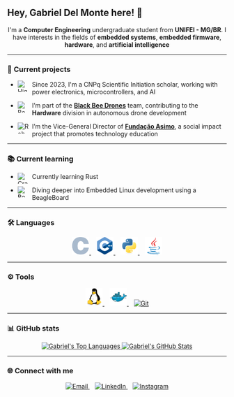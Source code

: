 ## Hey, Gabriel Del Monte here! 🌱 

<p align="center">
  I'm a <strong>Computer Engineering</strong> undergraduate student from <strong>UNIFEI - MG/BR</strong>. I have interests in the fields of <strong>embedded systems</strong>, <strong>embedded firmware</strong>, <strong>hardware</strong>, and <strong>artificial intelligence</strong>
</p>

---

### 🚀 **Current projects**

- <img align="left" width="25" height="25" style="margin-right:8px" src="https://images.emojiterra.com/google/noto-emoji/animated-emoji/26a1.gif" alt="High voltage"> Since 2023, I'm a CNPq Scientific Initiation scholar, working with power electronics, microcontrollers, and AI

- <img align="left" width="25" height="25" style="margin-right:8px" src="https://images.emojiterra.com/google/noto-emoji/unicode-15/animated/1f41d.gif" alt="Bee"> I’m part of the [**Black Bee Drones**](https://www.instagram.com/blackbeedrones/) team, contributing to the **Hardware** division in autonomous drone development

- <img align="left" width="25" height="25" style="margin-right:8px"  src="https://images.emojiterra.com/google/noto-emoji/animated-emoji/1f916.gif" alt="Robot"> I’m the Vice-General Director of [**Fundação Asimo**](https://www.instagram.com/fundacaoasimo/), a social impact project that promotes technology education

---

### 📚 **Current learning**

 - <img align="left" width="25" height="25" style="margin-right:8px"  src="https://images.emojiterra.com/google/noto-emoji/animated-emoji/1f980.gif" alt="Crab"> Currently learning Rust

 - <img align="left" width="25" height="25" style="margin-right:8px"  src="https://images.emojiterra.com/google/noto-emoji/animated-emoji/1f415.gif" alt="Beagle"> Diving deeper into Embedded Linux development using a BeagleBoard

---

### 🛠️ **Languages**

<p align="center">
  <a href="https://www.cprogramming.com/" target="_blank" rel="noreferrer">
    <img src="https://raw.githubusercontent.com/devicons/devicon/master/icons/c/c-original.svg" alt="C" width="40" height="40"/>
  </a>
  &nbsp;&nbsp;
  <a href="https://www.w3schools.com/cpp/" target="_blank" rel="noreferrer">
    <img src="https://raw.githubusercontent.com/devicons/devicon/master/icons/cplusplus/cplusplus-original.svg" alt="C++" width="40" height="40"/>
  </a>
  &nbsp;&nbsp;
  <a href="https://www.python.org" target="_blank" rel="noreferrer">
    <img src="https://raw.githubusercontent.com/devicons/devicon/master/icons/python/python-original.svg" alt="Python" width="40" height="40"/>
  </a>
  &nbsp;&nbsp;
  <a href="https://www.java.com" target="_blank" rel="noreferrer">
    <img src="https://raw.githubusercontent.com/devicons/devicon/master/icons/java/java-original.svg" alt="Java" width="40" height="40"/>
  </a>
</p>

---

### ⚙️ **Tools**

<p align="center">
  <a href="https://www.linux.org/" target="_blank" rel="noreferrer">
    <img src="https://raw.githubusercontent.com/devicons/devicon/master/icons/linux/linux-original.svg" alt="Linux" width="40" height="40"/>
  </a>
  &nbsp;&nbsp;
  <a href="https://www.docker.com/" target="_blank" rel="noreferrer">
    <img src="https://raw.githubusercontent.com/devicons/devicon/master/icons/docker/docker-original.svg" alt="Docker" width="40" height="40"/>
  </a>
  &nbsp;&nbsp;
  <a href="https://git-scm.com/" target="_blank" rel="noreferrer">
    <img src="https://www.vectorlogo.zone/logos/git-scm/git-scm-icon.svg" alt="Git" width="40" height="40"/>
  </a>
</p>

---

### 📊 **GitHub stats**

<div align="center">
  <a href="https://github.com/gabrieldelmonte">
    <img height="180" src="https://github-readme-stats.vercel.app/api/top-langs/?username=gabrieldelmonte&theme=tokyonight&layout=compact&hide=css,cmake&hide_progress=true" alt="Gabriel's Top Languages" />
  </a>
  <a href="https://github.com/gabrieldelmonte">
    <img height="180" src="https://github-readme-stats.vercel.app/api?username=gabrieldelmonte&show_icons=true&theme=tokyonight&layout=compact&card_width=320&rank_icon=github&count_private=true" alt="Gabriel's GitHub Stats" />
  </a>
</div>

---

### 🌐 **Connect with me**

<p align="center">
  <a href="mailto:gabrieldmsn@hotmail.com" target="blank">
    <img src="https://cdn-icons-png.flaticon.com/512/732/732200.png" alt="Email" height="30" width="30"/>
  </a>
  &nbsp;&nbsp;
  <a href="https://linkedin.com/in/gabriel-del-monte" target="blank">
    <img src="https://raw.githubusercontent.com/rahuldkjain/github-profile-readme-generator/master/src/images/icons/Social/linked-in-alt.svg" alt="LinkedIn" height="30" width="40"/>
  </a>
  &nbsp;&nbsp;
  <a href="https://instagram.com/gabriel_noda_" target="blank">
    <img src="https://raw.githubusercontent.com/rahuldkjain/github-profile-readme-generator/master/src/images/icons/Social/instagram.svg" alt="Instagram" height="30" width="40"/>
  </a>
</p>
